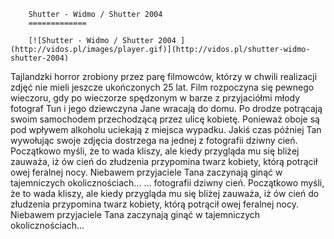 
        Shutter - Widmo / Shutter 2004 
        =============
        
        [![Shutter - Widmo / Shutter 2004 ](http://vidos.pl/images/player.gif)](http://vidos.pl/shutter-widmo-shutter-2004)
        
        
 Tajlandzki horror zrobiony przez parę filmowców, którzy w chwili realizacji zdjęć nie mieli jeszcze ukończonych 25 lat. Film rozpoczyna się pewnego wieczoru, gdy po wieczorze spędzonym w barze z przyjaciółmi młody fotograf Tun i jego dziewczyna Jane wracają do domu. Po drodze potrącają swoim samochodem przechodzącą przez ulicę kobietę. Ponieważ oboje są pod wpływem alkoholu uciekają z miejsca wypadku. Jakiś czas później Tan wywołując swoje zdjęcia dostrzega na jednej z fotografii dziwny cień. Początkowo myśli, że to wada kliszy, ale kiedy przygląda mu się bliżej zauważa, iż ów cień do złudzenia przypomina twarz kobiety, którą potrącił owej feralnej nocy. Niebawem przyjaciele Tana zaczynają ginąć w tajemniczych okolicznościach...  ... fotografii dziwny cień. Początkowo myśli, że to wada kliszy, ale kiedy przygląda mu się bliżej zauważa, iż ów cień do złudzenia przypomina twarz kobiety, którą potrącił owej feralnej nocy. Niebawem przyjaciele Tana zaczynają ginąć w tajemniczych okolicznościach...
    